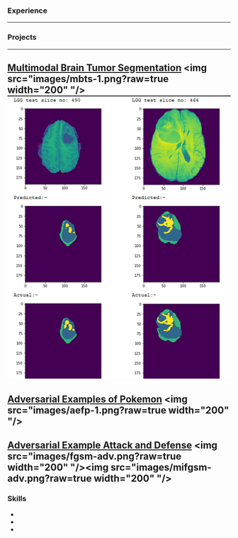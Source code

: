 ### Experience
---

### Projects
---
[Multimodal Brain Tumor Segmentation](https://github.com/as791/Multimodal-Brain-Tumor-Segmentation)
<img src="images/mbts-1.png?raw=true width="200" "/><img src="images/mbts-2.png?raw=true"/>
---
[Adversarial Examples of Pokemon](https://github.com/as791/Adversarial-Examples-of-Pokemon)
<img src="images/aefp-1.png?raw=true width="200" "/>
---
[Adversarial Example Attack and Defense](https://github.com/as791/Adversarial-Example-Attack-and-Defense)
<img src="images/fgsm-adv.png?raw=true width="200" "/><img src="images/mifgsm-adv.png?raw=true width="200" "/>
---
### Skills
- 
-
-
